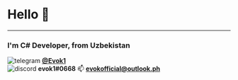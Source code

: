 # Hello 👋
* * *
### I'm C# Developer, from Uzbekistan 



![telegram](https://cdn.iconscout.com/icon/free/png-256/telegram-3-226554.png?w=16&f=avif "Telegram") **[@Evok1](https://t.me/evok1)**   
![discord](https://cdn.iconscout.com/icon/free/png-256/discord-3691244-3073764.png?w=16&f=avif "discord") **evok1#0668** 
📫 **[evokofficial@outlook.ph](mailto:evokofficial@outlook.ph)**



<!--
**Evook1/Evook1** is a ✨ _special_ ✨ repository because its `README.md` (this file) appears on your GitHub profile.

Here are some ideas to get you started:
-   📫 How to reach me **[evokofficial@outlook.ph](mailto:evokofficial@outlook.ph)**
- 🔭 I’m currently working on ...
- 🌱 I’m currently learning ...
- 👯 I’m looking to collaborate on ...
- 🤔 I’m looking for help with ...
- 💬 Ask me about ...
- 📫 How to reach me: ...
- 😄 Pronouns: ...
- ⚡ Fun fact: ...
-->
